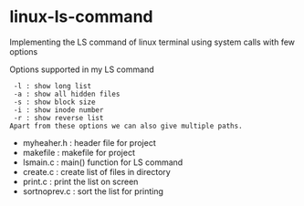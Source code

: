 # linux-ls-command
Implementing the LS command of linux terminal using system calls with few options

Options supported in my LS command
```
 -l : show long list
 -a : show all hidden files
 -s : show block size
 -i : show inode number
 -r : show reverse list
Apart from these options we can also give multiple paths.
```

* myheaher.h   : header file for project
* makefile     : makefile for project
* lsmain.c     : main() function for LS command
* create.c     : create list of files in directory
* print.c      : print the list on screen
* sortnoprev.c : sort the list for printing
